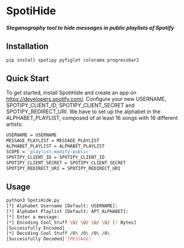 # SpotiHide

##### Steganography tool to hide messages in public playlists of Spotify

## Installation

```bash
pip install spotipy pyfiglet colorama progressbar2
```
## Quick Start

To get started, install SpotiHide and create an app on https://developers.spotify.com/. Configure your new USERNAME, SPOTIPY_CLIENT_ID, SPOTIPY_CLIENT_SECRET and SPOTIPY_REDIRECT_URI. We have to set up the alphabet in the ALPHABET_PLAYLIST, composed of at least 16 songs with 16 different artists:

```bash
USERNAME = USERNAME
MESSAGE_PLAYLIST = MESSAGE_PLAYLIST
ALPHABET_PLAYLIST = ALPHABET_PLAYLIST
SCOPE = 'playlist-modify-public'
SPOTIPY_CLIENT_ID = SPOTIPY_CLIENT_ID
SPOTIPY_CLIENT_SECRET = SPOTIPY_CLIENT_SECRET
SPOTIPY_REDIRECT_URI = SPOTIPY_REDIRECT_URI
```
## Usage

```bash
python3 SpotiHide.py
[*] Alphabet Username [Default: USERNAME]:
[*] Alphabet Playlist [Default: APT_ALPHABET]:
[*] Enter a message:
[*] Encoding Cool Stuff \O/ \O/ \O/ \O/ [? Bytes]
[Successfully Encoded]
[*] Decoding Cool Stuff /O\ /O\ /O\ /O\
[Successfully Decoded] [MESSAGE]
```
